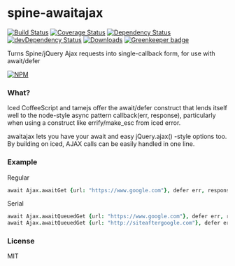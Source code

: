 # spine-awaitajax

[![Build Status][ci-master]][travis-ci]
[![Coverage Status][coverage-master]][coveralls]
[![Dependency Status][dependency]][david]
[![devDependency Status][dev-dependency]][david]
[![Downloads][downloads]][npm]
[![Greenkeeper badge][greenkeeper-enabled]][greenkeeper]

Turns Spine/jQuery Ajax requests into single-callback form, for use with await/defer

[![NPM][npm-stats]][npm]

### What?

Iced CoffeeScript and tamejs offer the await/defer construct that lends itself well to the node-style async pattern callback(err, response), particularly when using a construct like errify/make_esc from iced error.

awaitajax lets you have your await and easy jQuery.ajax() -style options too. By building on iced, AJAX calls can be easily handled in one line.

### Example

Regular
```coffee
await Ajax.awaitGet {url: "https://www.google.com"}, defer err, response
```

Serial
```coffee
await Ajax.awaitQueuedGet {url: "https://www.google.com"}, defer err, response
await Ajax.awaitQueuedGet {url: "http://siteaftergoogle.com"}, defer err, response
```


### License

MIT


  [ci-master]: https://img.shields.io/travis/nextorigin/spine-awaitajax/master.svg?style=flat-square
  [travis-ci]: https://travis-ci.org/nextorigin/spine-awaitajax
  [coverage-master]: https://img.shields.io/coveralls/nextorigin/spine-awaitajax/master.svg?style=flat-square
  [coveralls]: https://coveralls.io/r/nextorigin/spine-awaitajax
  [dependency]: https://img.shields.io/david/nextorigin/spine-awaitajax.svg?style=flat-square
  [david]: https://david-dm.org/nextorigin/spine-awaitajax
  [dev-dependency]: https://img.shields.io/david/dev/nextorigin/spine-awaitajax.svg?style=flat-square
  [david-dev]: https://david-dm.org/nextorigin/spine-awaitajax#info=devDependencies
  [downloads]: https://img.shields.io/npm/dm/spine-awaitajax.svg?style=flat-square
  [npm]: https://www.npmjs.org/package/spine-awaitajax
  [npm-stats]: https://nodei.co/npm/spine-awaitajax.png?downloads=true&downloadRank=true&stars=true
  [greenkeeper-enabled]: https://badges.greenkeeper.io/nextorigin/spine-awaitajax.svg
  [greenkeeper]: https://greenkeeper.io/
